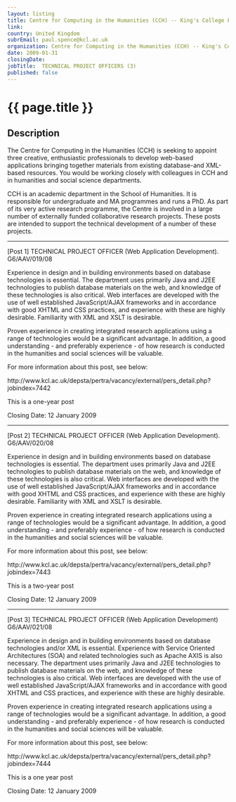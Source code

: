 ```yaml
---
layout: listing
title: Centre for Computing in the Humanities (CCH) -- King's College London -  TECHNICAL PROJECT OFFICERS (3)
link:
country: United Kingdom
subrEmail: paul.spence@kcl.ac.uk
organization: Centre for Computing in the Humanities (CCH) -- King's College London 
date: 2009-01-31
closingDate: 
jobTitle:  TECHNICAL PROJECT OFFICERS (3)
published: false
---
```



# {{ page.title }}

## Description





<p>The Centre for Computing in the Humanities (CCH) is seeking to appoint three creative, enthusiastic professionals to develop web-based applications bringing together materials from existing database-and XML-based resources. You would be working closely with colleagues in CCH and in humanities and social science departments.</p>

<p>CCH is an academic department in the School of Humanities. It is responsible for undergraduate and MA programmes and runs a PhD. As part of its very active research programme, the Centre is involved in a large number of externally funded collaborative research projects. These posts are intended to support the technical development of a number of these projects.</p>

<hr />

<p>[Post 1] TECHNICAL PROJECT OFFICER (Web Application Development). G6/AAV/019/08
</p>

<p>Experience in design and in building environments based on database technologies is essential. The department uses primarily Java and J2EE technologies to publish database materials on the web, and knowledge of these technologies is also critical. Web interfaces are developed with the use of well established JavaScript/AJAX frameworks and in accordance with good XHTML and CSS practices, and experience with these are highly desirable. Familiarity with XML and XSLT is desirable.</p>

<p>Proven experience in creating integrated research applications using a range of technologies would be a significant advantage. In addition, a good understanding - and preferably experience - of how research is conducted in the humanities and social sciences will be valuable.</p>

<p>For more information about this post, see below:</p>

<p>http://www.kcl.ac.uk/depsta/pertra/vacancy/external/pers_detail.php?jobindex=7442</p>

<p>This is a one-year post</p>

<p>Closing Date: 12 January 2009</p>

<hr />

<p>[Post 2] TECHNICAL PROJECT OFFICER (Web Application Development). G6/AAV/020/08</p>

<p>Experience in design and in building environments based on database technologies is essential. The department uses primarily Java and J2EE technologies to publish database materials on the web, and knowledge of these technologies is also critical. Web interfaces are developed with the use of well established JavaScript/AJAX frameworks and in accordance with good XHTML and CSS practices, and experience with these are highly desirable. Familiarity with XML and XSLT is desirable.</p>

<p>Proven experience in creating integrated research applications using a range of technologies would be a significant advantage. In addition, a good understanding - and preferably experience - of how research is conducted in the humanities and social sciences will be valuable.</p>

<p>For more information about this post, see below:</p>

<p>http://www.kcl.ac.uk/depsta/pertra/vacancy/external/pers_detail.php?jobindex=7443</p>

<p>This is a two-year post</p>

<p>Closing Date: 12 January 2009</p>

<hr />

<p>[Post 3] TECHNICAL PROJECT OFFICER (Web Application Development) G6/AAV/021/08</p>

<p>Experience in design and in building environments based on database technologies and/or XML is essential. Experience with Service Oriented Architectures (SOA) and related technologies such as Apache AXIS is also necessary. The department uses primarily Java and J2EE technologies to publish database materials on the web, and knowledge of these technologies is also critical. Web interfaces are developed with the use of well established JavaScript/AJAX frameworks and in accordance with good XHTML and CSS practices, and experience with these are highly desirable.</p>

<p>Proven experience in creating integrated research applications using a range of technologies would be a significant advantage. In addition, a good understanding - and preferably experience - of how research is conducted in the humanities and social sciences will be valuable.</p>

<p>For more information about this post, see below:</p>

<p>http://www.kcl.ac.uk/depsta/pertra/vacancy/external/pers_detail.php?jobindex=7444</p>

<p>This is a one year post</p>

<p>Closing Date: 12 January 2009</p>

